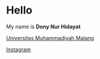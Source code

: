 # Hello 

My name is **Dony Nur Hidayat**

[Universitas Muhammadiyah Malang](https://www.umm.ac.id/)

[Instagram](https://www.instagram.com/donynurh/)

